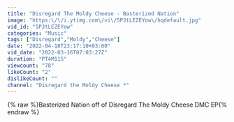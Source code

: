 ```yaml
---
title: "Disregard The Moldy Cheese - Basterized Nation"
image: "https:\/\/i.ytimg.com\/vi\/5PJtLEZEYow\/hqdefault.jpg"
vid_id: "5PJtLEZEYow"
categories: "Music"
tags: ["Disregard","Moldy","Cheese"]
date: "2022-04-18T23:17:10+03:00"
vid_date: "2022-03-16T07:03:27Z"
duration: "PT4M11S"
viewcount: "78"
likeCount: "2"
dislikeCount: ""
channel: "Disregard the Moldy Cheese *"
---
```

{% raw %}Basterized Nation off of Disregard The Moldy Cheese DMC EP{% endraw %}
